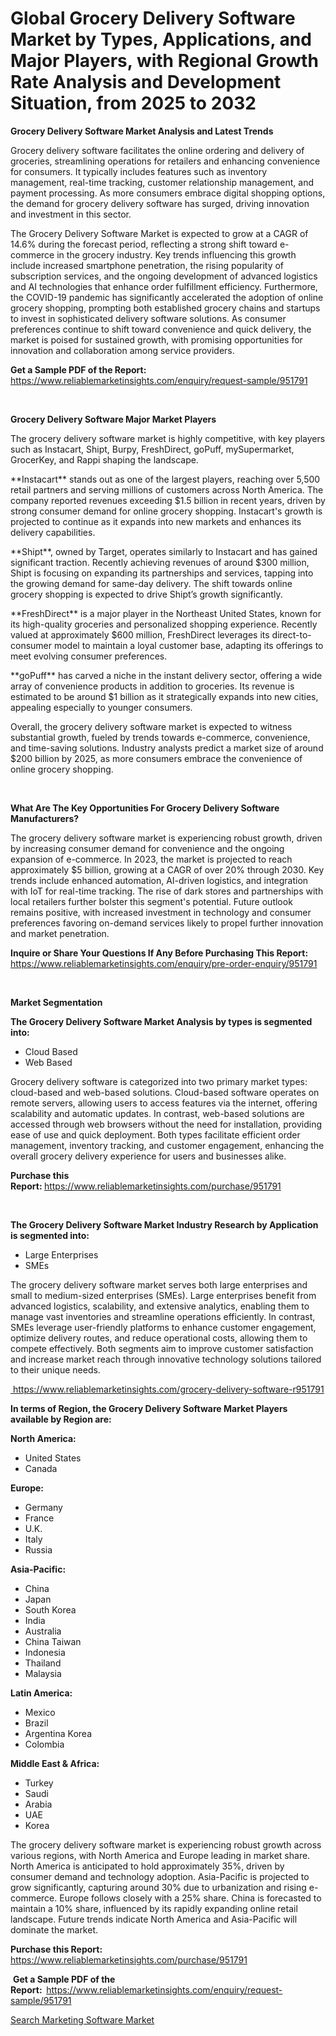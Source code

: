 <p><h1>Global Grocery Delivery Software Market by Types, Applications, and Major Players, with Regional Growth Rate Analysis and Development Situation, from 2025 to 2032</h1></p><p><strong>Grocery Delivery Software Market Analysis and Latest Trends</strong></p>
<p><p>Grocery delivery software facilitates the online ordering and delivery of groceries, streamlining operations for retailers and enhancing convenience for consumers. It typically includes features such as inventory management, real-time tracking, customer relationship management, and payment processing. As more consumers embrace digital shopping options, the demand for grocery delivery software has surged, driving innovation and investment in this sector.</p><p>The Grocery Delivery Software Market is expected to grow at a CAGR of 14.6% during the forecast period, reflecting a strong shift toward e-commerce in the grocery industry. Key trends influencing this growth include increased smartphone penetration, the rising popularity of subscription services, and the ongoing development of advanced logistics and AI technologies that enhance order fulfillment efficiency. Furthermore, the COVID-19 pandemic has significantly accelerated the adoption of online grocery shopping, prompting both established grocery chains and startups to invest in sophisticated delivery software solutions. As consumer preferences continue to shift toward convenience and quick delivery, the market is poised for sustained growth, with promising opportunities for innovation and collaboration among service providers.</p></p>
<p><strong>Get a Sample PDF of the Report:&nbsp;</strong> <a href="https://www.reliablemarketinsights.com/enquiry/request-sample/951791?utm_campaign=2475&utm_medium=2&utm_source=Github&utm_content=ia&utm_term=06032025&utm_id=grocery-delivery-software">https://www.reliablemarketinsights.com/enquiry/request-sample/951791</a></p>
<p>&nbsp;</p>
<p><strong>Grocery Delivery Software Major Market Players</strong></p>
<p><p>The grocery delivery software market is highly competitive, with key players such as Instacart, Shipt, Burpy, FreshDirect, goPuff, mySupermarket, GrocerKey, and Rappi shaping the landscape. </p><p>**Instacart** stands out as one of the largest players, reaching over 5,500 retail partners and serving millions of customers across North America. The company reported revenues exceeding $1.5 billion in recent years, driven by strong consumer demand for online grocery shopping. Instacart's growth is projected to continue as it expands into new markets and enhances its delivery capabilities.</p><p>**Shipt**, owned by Target, operates similarly to Instacart and has gained significant traction. Recently achieving revenues of around $300 million, Shipt is focusing on expanding its partnerships and services, tapping into the growing demand for same-day delivery. The shift towards online grocery shopping is expected to drive Shipt’s growth significantly.</p><p>**FreshDirect** is a major player in the Northeast United States, known for its high-quality groceries and personalized shopping experience. Recently valued at approximately $600 million, FreshDirect leverages its direct-to-consumer model to maintain a loyal customer base, adapting its offerings to meet evolving consumer preferences.</p><p>**goPuff** has carved a niche in the instant delivery sector, offering a wide array of convenience products in addition to groceries. Its revenue is estimated to be around $1 billion as it strategically expands into new cities, appealing especially to younger consumers.</p><p>Overall, the grocery delivery software market is expected to witness substantial growth, fueled by trends towards e-commerce, convenience, and time-saving solutions. Industry analysts predict a market size of around $200 billion by 2025, as more consumers embrace the convenience of online grocery shopping.</p></p>
<p>&nbsp;</p>
<p><strong>What Are The Key Opportunities For Grocery Delivery Software Manufacturers?</strong></p>
<p><p>The grocery delivery software market is experiencing robust growth, driven by increasing consumer demand for convenience and the ongoing expansion of e-commerce. In 2023, the market is projected to reach approximately $5 billion, growing at a CAGR of over 20% through 2030. Key trends include enhanced automation, AI-driven logistics, and integration with IoT for real-time tracking. The rise of dark stores and partnerships with local retailers further bolster this segment's potential. Future outlook remains positive, with increased investment in technology and consumer preferences favoring on-demand services likely to propel further innovation and market penetration.</p></p>
<p><strong>Inquire or Share Your Questions If Any Before Purchasing This Report:</strong> <a href="https://www.reliablemarketinsights.com/enquiry/pre-order-enquiry/951791?utm_campaign=2475&utm_medium=2&utm_source=Github&utm_content=ia&utm_term=06032025&utm_id=grocery-delivery-software">https://www.reliablemarketinsights.com/enquiry/pre-order-enquiry/951791</a></p>
<p>&nbsp;</p>
<p><strong>Market Segmentation</strong></p>
<p><strong>The Grocery Delivery Software Market Analysis by types is segmented into:</strong></p>
<p><ul><li>Cloud Based</li><li>Web Based</li></ul></p>
<p><p>Grocery delivery software is categorized into two primary market types: cloud-based and web-based solutions. Cloud-based software operates on remote servers, allowing users to access features via the internet, offering scalability and automatic updates. In contrast, web-based solutions are accessed through web browsers without the need for installation, providing ease of use and quick deployment. Both types facilitate efficient order management, inventory tracking, and customer engagement, enhancing the overall grocery delivery experience for users and businesses alike.</p></p>
<p><strong>Purchase this Report:&nbsp;</strong><a href="https://www.reliablemarketinsights.com/purchase/951791?utm_campaign=2475&utm_medium=2&utm_source=Github&utm_content=ia&utm_term=06032025&utm_id=grocery-delivery-software">https://www.reliablemarketinsights.com/purchase/951791</a></p>
<p>&nbsp;</p>
<p><strong>The Grocery Delivery Software Market Industry Research by Application is segmented into:</strong></p>
<p><ul><li>Large Enterprises</li><li>SMEs</li></ul></p>
<p><p>The grocery delivery software market serves both large enterprises and small to medium-sized enterprises (SMEs). Large enterprises benefit from advanced logistics, scalability, and extensive analytics, enabling them to manage vast inventories and streamline operations efficiently. In contrast, SMEs leverage user-friendly platforms to enhance customer engagement, optimize delivery routes, and reduce operational costs, allowing them to compete effectively. Both segments aim to improve customer satisfaction and increase market reach through innovative technology solutions tailored to their unique needs.</p></p>
<p><a href="https://www.reliablemarketinsights.com/grocery-delivery-software-r951791?utm_campaign=2475&utm_medium=2&utm_source=Github&utm_content=ia&utm_term=06032025&utm_id=grocery-delivery-software">&nbsp;https://www.reliablemarketinsights.com/grocery-delivery-software-r951791</a></p>
<p><strong>In terms of Region, the Grocery Delivery Software Market Players available by Region are:</strong></p>
<p>
    <p> <strong> North America: </strong>
        <ul>
            <li>United States</li>
            <li>Canada</li>
        </ul>
        </p> 
    <p> <strong> Europe: </strong>
        <ul>
            <li>Germany</li>
            <li>France</li>
            <li>U.K.</li>
            <li>Italy</li>
            <li>Russia</li>
        </ul>
        </p> 
    <p> <strong> Asia-Pacific: </strong>
        <ul>
            <li>China</li>
            <li>Japan</li>
            <li>South Korea</li>
            <li>India</li>
            <li>Australia</li>
            <li>China Taiwan</li>
            <li>Indonesia</li>
            <li>Thailand</li>
            <li>Malaysia</li>
        </ul>
        </p> 
    <p> <strong> Latin America: </strong>
        <ul>
            <li>Mexico</li>
            <li>Brazil</li>
            <li>Argentina Korea</li>
            <li>Colombia</li>
        </ul>
        </p> 
    <p> <strong> Middle East & Africa: </strong>
        <ul>
            <li>Turkey</li>
            <li>Saudi</li>
            <li>Arabia</li>
            <li>UAE</li>
            <li>Korea</li>
        </ul>
    </p>
    </p>
<p><p>The grocery delivery software market is experiencing robust growth across various regions, with North America and Europe leading in market share. North America is anticipated to hold approximately 35%, driven by consumer demand and technology adoption. Asia-Pacific is projected to grow significantly, capturing around 30% due to urbanization and rising e-commerce. Europe follows closely with a 25% share. China is forecasted to maintain a 10% share, influenced by its rapidly expanding online retail landscape. Future trends indicate North America and Asia-Pacific will dominate the market.</p></p>
<p><strong>Purchase this Report: </strong><a href="https://www.reliablemarketinsights.com/purchase/951791?utm_campaign=2475&utm_medium=2&utm_source=Github&utm_content=ia&utm_term=06032025&utm_id=grocery-delivery-software">https://www.reliablemarketinsights.com/purchase/951791</a></p>
<p>&nbsp;<strong>Get a Sample PDF of the Report:&nbsp;&nbsp;</strong><a href="https://www.reliablemarketinsights.com/enquiry/request-sample/951791?utm_campaign=2475&utm_medium=2&utm_source=Github&utm_content=ia&utm_term=06032025&utm_id=grocery-delivery-software">https://www.reliablemarketinsights.com/enquiry/request-sample/951791</a></p>
<p><strong></strong></p>
<p><p><a href="https://github.com/alberthagorsuch/Market-Research-Report-List-1/blob/main/search-marketing-software-market.md?utm_campaign=2475&utm_medium=2&utm_source=Github&utm_content=ia&utm_term=06032025&utm_id=grocery-delivery-software">Search Marketing Software Market</a></p></p>